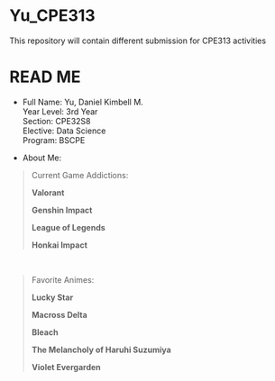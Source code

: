 # Yu_CPE313
This repository will contain different submission for CPE313 activities

# READ ME
+ Full Name: Yu, Daniel Kimbell M.
<br>Year Level: 3rd Year
<br>Section: CPE32S8
<br>Elective: Data Science
<br>Program: BSCPE

+ About Me: <br>
>Current Game Addictions:
>
> **Valorant**
>
> **Genshin Impact**
>
> **League of Legends**
>
> **Honkai Impact** 

<br>

>Favorite Animes:
>
>**Lucky Star**
>
>**Macross Delta**
>
>**Bleach**
>
> **The Melancholy of Haruhi Suzumiya**
>
> **Violet Evergarden** 
